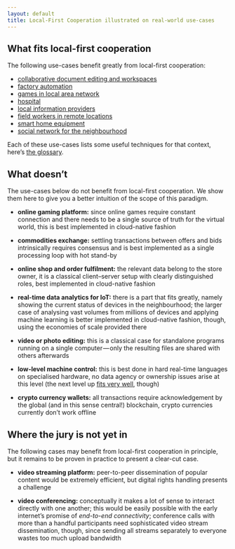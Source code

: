 ```yaml
---
layout: default
title: Local-First Cooperation illustrated on real-world use-cases
---
```


## What fits local-first cooperation

The following use-cases benefit greatly from local-first cooperation:

- [collaborative document editing and workspaces](collaborative-documents.html)
- [factory automation](factory-automation.html)
- [games in local area network](games-in-lan.html)
- [hospital](hospital.html)
- [local information providers](local-information.html)
- [field workers in remote locations](field-workers.html)
- [smart home equipment](smart-home.html)
- [social network for the neighbourhood](social-network.html)

Each of these use-cases lists some useful techniques for that context, here’s [the glossary](glossary.html).

## What doesn’t

The use-cases below do not benefit from local-first cooperation.
We show them here to give you a better intuition of the scope of this paradigm.

- **online gaming platform:** since online games require constant connection and there needs to be a single source of truth for the virtual world, this is best implemented in cloud-native fashion

- **commodities exchange:** settling transactions between offers and bids intrinsically requires consensus and is best implemented as a single processing loop with hot stand-by

- **online shop and order fulfilment:** the relevant data belong to the store owner, it is a classical client–server setup with clearly distinguished roles, best implemented in cloud-native fashion

- **real-time data analytics for IoT:** there is a part that fits greatly, namely showing the current status of devices in the neighbourhood;
  the larger case of analysing vast volumes from millions of devices and applying machine learning is better implemented in cloud-native fashion, though, using the economies of scale provided there

- **video or photo editing:** this is a classical case for standalone programs running on a single computer — only the resulting files are shared with others afterwards

- **low-level machine control:** this is best done in hard real-time languages on specialised hardware, no data agency or ownership issues arise at this level (the next level up [fits very well](factory-automation.html), though)

- **crypto currency wallets:** all transactions require acknowledgement by the global (and in this sense central!) blockchain, crypto currencies currently don’t work offline

## Where the jury is not yet in

The following cases may benefit from local-first cooperation in principle, but it remains to be proven in practice to present a clear-cut case.

- **video streaming platform:** peer-to-peer dissemination of popular content would be extremely efficient, but digital rights handling presents a challenge

- **video conferencing:** conceptually it makes a lot of sense to interact directly with one another;
  this would be easily possible with the early internet’s promise of _end-to-end connectivity_;
  conference calls with more than a handful participants need sophisticated video stream dissemination, though, since sending all streams separately to everyone wastes too much upload bandwidth
